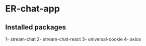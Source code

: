 # ER-chat-app

## Installed packages
1- stream-chat
2- stream-chat-react
3- universal-cookie
4- axios